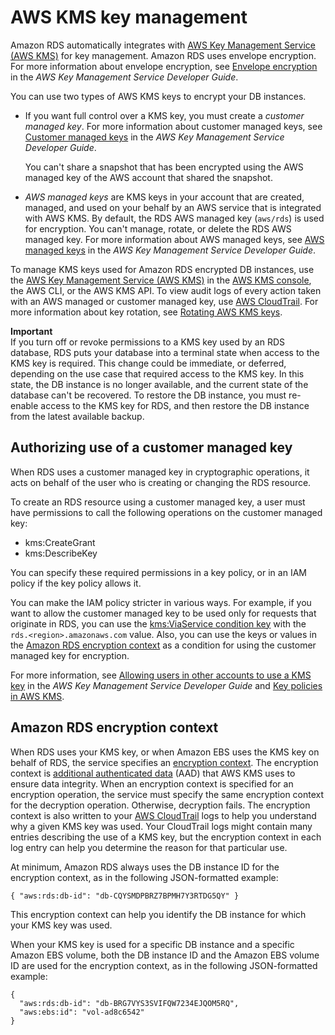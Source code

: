 # AWS KMS key management<a name="Overview.Encryption.Keys"></a>

Amazon RDS automatically integrates with [AWS Key Management Service \(AWS KMS\)](https://docs.aws.amazon.com/kms/latest/developerguide/) for key management\. Amazon RDS uses envelope encryption\. For more information about envelope encryption, see [ Envelope encryption](https://docs.aws.amazon.com/kms/latest/developerguide/concepts.html#enveloping) in the *AWS Key Management Service Developer Guide*\.

You can use two types of AWS KMS keys to encrypt your DB instances\.
+ If you want full control over a KMS key, you must create a *customer managed key*\. For more information about customer managed keys, see [Customer managed keys](https://docs.aws.amazon.com/kms/latest/developerguide/concepts.html#customer-cmk) in the *AWS Key Management Service Developer Guide*\.

  You can't share a snapshot that has been encrypted using the AWS managed key of the AWS account that shared the snapshot\.
+ *AWS managed keys* are KMS keys in your account that are created, managed, and used on your behalf by an AWS service that is integrated with AWS KMS\. By default, the RDS AWS managed key \(`aws/rds`\) is used for encryption\. You can't manage, rotate, or delete the RDS AWS managed key\. For more information about AWS managed keys, see [AWS managed keys](https://docs.aws.amazon.com/kms/latest/developerguide/concepts.html#aws-managed-cmk) in the *AWS Key Management Service Developer Guide*\.

To manage KMS keys used for Amazon RDS encrypted DB instances, use the [AWS Key Management Service \(AWS KMS\)](https://docs.aws.amazon.com/kms/latest/developerguide/) in the [AWS KMS console](https://console.aws.amazon.com/kms), the AWS CLI, or the AWS KMS API\. To view audit logs of every action taken with an AWS managed or customer managed key, use [AWS CloudTrail](https://docs.aws.amazon.com/awscloudtrail/latest/userguide/)\. For more information about key rotation, see [Rotating AWS KMS keys](https://docs.aws.amazon.com/kms/latest/developerguide/rotate-keys.html)\.

**Important**  
If you turn off or revoke permissions to a KMS key used by an RDS database, RDS puts your database into a terminal state when access to the KMS key is required\. This change could be immediate, or deferred, depending on the use case that required access to the KMS key\. In this state, the DB instance is no longer available, and the current state of the database can't be recovered\. To restore the DB instance, you must re\-enable access to the KMS key for RDS, and then restore the DB instance from the latest available backup\.

## Authorizing use of a customer managed key<a name="Overview.Encryption.Keys.Authorizing"></a>

When RDS uses a customer managed key in cryptographic operations, it acts on behalf of the user who is creating or changing the RDS resource\.

To create an RDS resource using a customer managed key, a user must have permissions to call the following operations on the customer managed key:
+ kms:CreateGrant
+ kms:DescribeKey

You can specify these required permissions in a key policy, or in an IAM policy if the key policy allows it\.

You can make the IAM policy stricter in various ways\. For example, if you want to allow the customer managed key to be used only for requests that originate in RDS, you can use the [ kms:ViaService condition key](https://docs.aws.amazon.com/kms/latest/developerguide/policy-conditions.html#conditions-kms-via-service) with the `rds.<region>.amazonaws.com` value\. Also, you can use the keys or values in the [Amazon RDS encryption context](#Overview.Encryption.Keys.encryptioncontext) as a condition for using the customer managed key for encryption\.

For more information, see [Allowing users in other accounts to use a KMS key](https://docs.aws.amazon.com/kms/latest/developerguide/key-policy-modifying-external-accounts.html) in the *AWS Key Management Service Developer Guide* and [Key policies in AWS KMS](https://docs.aws.amazon.com/kms/latest/developerguide/key-policies)\.

## Amazon RDS encryption context<a name="Overview.Encryption.Keys.encryptioncontext"></a>

When RDS uses your KMS key, or when Amazon EBS uses the KMS key on behalf of RDS, the service specifies an [encryption context](https://docs.aws.amazon.com/kms/latest/developerguide/concepts.html#encrypt_context)\. The encryption context is [additional authenticated data](https://docs.aws.amazon.com/crypto/latest/userguide/cryptography-concepts.html#term-aad) \(AAD\) that AWS KMS uses to ensure data integrity\. When an encryption context is specified for an encryption operation, the service must specify the same encryption context for the decryption operation\. Otherwise, decryption fails\. The encryption context is also written to your [AWS CloudTrail](https://aws.amazon.com/cloudtrail/) logs to help you understand why a given KMS key was used\. Your CloudTrail logs might contain many entries describing the use of a KMS key, but the encryption context in each log entry can help you determine the reason for that particular use\.

At minimum, Amazon RDS always uses the DB instance ID for the encryption context, as in the following JSON\-formatted example:

```
{ "aws:rds:db-id": "db-CQYSMDPBRZ7BPMH7Y3RTDG5QY" }
```

This encryption context can help you identify the DB instance for which your KMS key was used\.

When your KMS key is used for a specific DB instance and a specific Amazon EBS volume, both the DB instance ID and the Amazon EBS volume ID are used for the encryption context, as in the following JSON\-formatted example:

```
{
  "aws:rds:db-id": "db-BRG7VYS3SVIFQW7234EJQOM5RQ",
  "aws:ebs:id": "vol-ad8c6542"
}
```